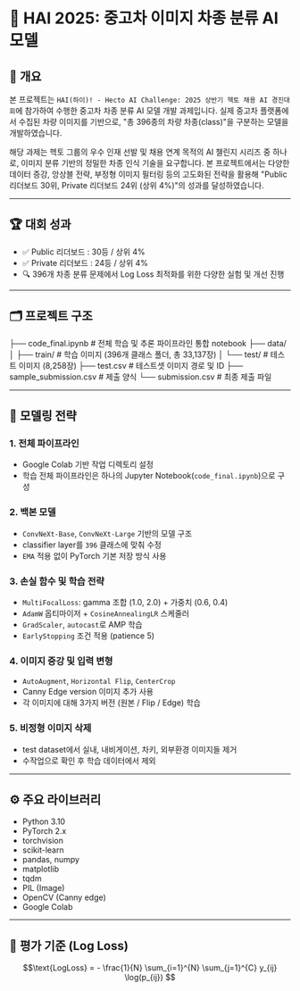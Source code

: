# 🚗 HAI 2025: 중고차 이미지 차종 분류 AI 모델

## 📌 개요

본 프로젝트는 `HAI(하이)! - Hecto AI Challenge: 2025 상반기 헥토 채용 AI 경진대회`에 참가하여 수행한 중고차 차종 분류 AI 모델 개발 과제입니다. 실제 중고차 플랫폼에서 수집된 차량 이미지를 기반으로, "총 396종의 차량 차종(class)"을 구분하는 모델을 개발하였습니다.

해당 과제는 헥토 그룹의 우수 인재 선발 및 채용 연계 목적의 AI 챌린지 시리즈 중 하나로, 이미지 분류 기반의 정밀한 차종 인식 기술을 요구합니다. 본 프로젝트에서는 다양한 데이터 증강, 앙상블 전략, 부정형 이미지 필터링 등의 고도화된 전략을 활용해 "Public 리더보드 30위, Private 리더보드 24위 (상위 4%)"의 성과를 달성하였습니다.

---

## 🏆 대회 성과

- ✅ Public 리더보드 : 30등 / 상위 4%
- ✅ Private 리더보드 : 24등 / 상위 4%
- 🔍 396개 차종 분류 문제에서 Log Loss 최적화를 위한 다양한 실험 및 개선 진행

---

## 🗂️ 프로젝트 구조
├── code_final.ipynb # 전체 학습 및 추론 파이프라인 통합 notebook
├── data/
│ ├── train/ # 학습 이미지 (396개 클래스 폴더, 총 33,137장)
│ └── test/ # 테스트 이미지 (8,258장)
├── test.csv # 테스트셋 이미지 경로 및 ID
├── sample_submission.csv # 제출 양식
└── submission.csv # 최종 제출 파일

---

## 🧠 모델링 전략

### 1. 전체 파이프라인
- Google Colab 기반 작업 디렉토리 설정
- 학습 전체 파이프라인은 하나의 Jupyter Notebook(`code_final.ipynb`)으로 구성

### 2. 백본 모델
- `ConvNeXt-Base`, `ConvNeXt-Large` 기반의 모델 구조
- classifier layer를 `396` 클래스에 맞춰 수정
- `EMA` 적용 없이 PyTorch 기본 저장 방식 사용

### 3. 손실 함수 및 학습 전략
- `MultiFocalLoss`: gamma 조합 (1.0, 2.0) + 가중치 (0.6, 0.4)
- `AdamW` 옵티마이저 + `CosineAnnealingLR` 스케줄러
- `GradScaler`, `autocast`로 AMP 학습
- `EarlyStopping` 조건 적용 (patience 5)

### 4. 이미지 증강 및 입력 변형
- `AutoAugment`, `Horizontal Flip`, `CenterCrop`
- Canny Edge version 이미지 추가 사용
- 각 이미지에 대해 3가지 버전 (원본 / Flip / Edge) 학습

### 5. 비정형 이미지 삭제
- test dataset에서 실내, 내비게이션, 차키, 외부환경 이미지들 제거
- 수작업으로 확인 후 학습 데이터에서 제외

---

## ⚙️ 주요 라이브러리

- Python 3.10  
- PyTorch 2.x  
- torchvision  
- scikit-learn  
- pandas, numpy  
- matplotlib  
- tqdm  
- PIL (Image)  
- OpenCV (Canny edge)  
- Google Colab

---

## 🧪 평가 기준 (Log Loss)

```math
\text{LogLoss} = - \frac{1}{N} \sum_{i=1}^{N} \sum_{j=1}^{C} y_{ij} \log(p_{ij})
